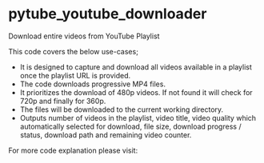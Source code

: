 # pytube_youtube_downloader
Download entire videos from YouTube Playlist

This code covers the below use-cases;

 - It is designed to capture and download all videos available in a playlist once the playlist URL is provided.
 - The code downloads progressive MP4 files.
 - It prioritizes the download of 480p videos. If not found it will check for 720p and finally for 360p.
 - The files will be downloaded to the current working directory. 
 - Outputs number of videos in the playlist, video title, video quality which automatically selected for download, file size, download progress / status, download path and remaining video counter.
 
 For more code explanation please visit: 

